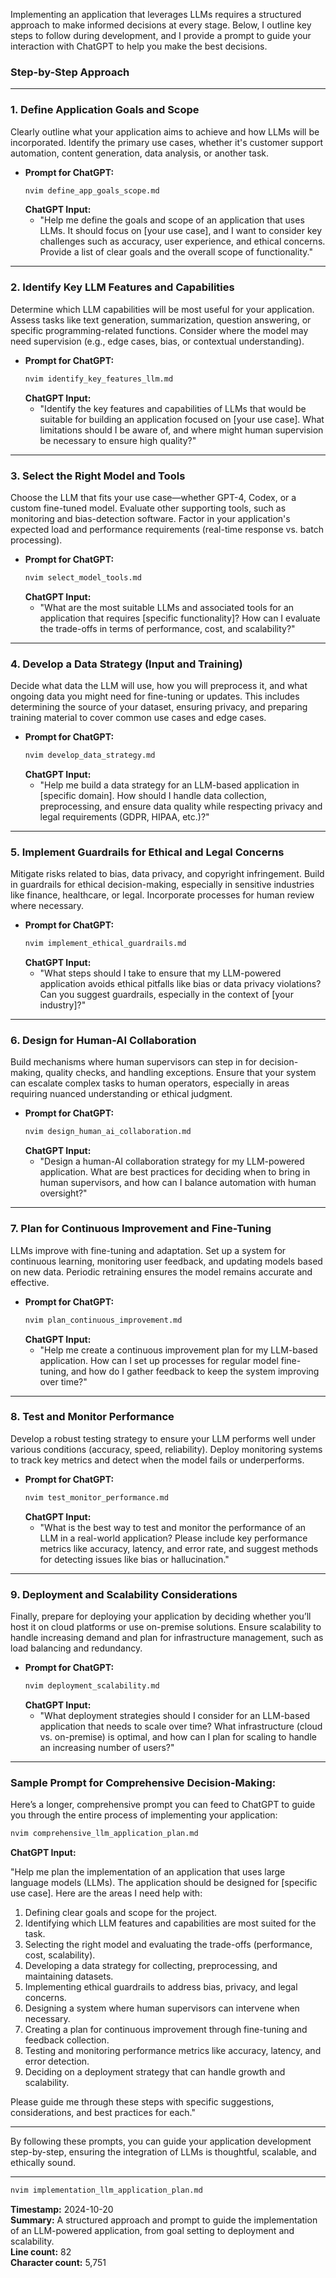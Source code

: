 Implementing an application that leverages LLMs requires a structured approach to make informed decisions at every stage. Below, I outline key steps to follow during development, and I provide a prompt to guide your interaction with ChatGPT to help you make the best decisions.

### Step-by-Step Approach

---

### **1. Define Application Goals and Scope**

Clearly outline what your application aims to achieve and how LLMs will be incorporated. Identify the primary use cases, whether it's customer support automation, content generation, data analysis, or another task.

- **Prompt for ChatGPT:**
   ```bash
   nvim define_app_goals_scope.md
   ```
   **ChatGPT Input:**
   - "Help me define the goals and scope of an application that uses LLMs. It should focus on [your use case], and I want to consider key challenges such as accuracy, user experience, and ethical concerns. Provide a list of clear goals and the overall scope of functionality."
   
---

### **2. Identify Key LLM Features and Capabilities**

Determine which LLM capabilities will be most useful for your application. Assess tasks like text generation, summarization, question answering, or specific programming-related functions. Consider where the model may need supervision (e.g., edge cases, bias, or contextual understanding).

- **Prompt for ChatGPT:**
   ```bash
   nvim identify_key_features_llm.md
   ```
   **ChatGPT Input:**
   - "Identify the key features and capabilities of LLMs that would be suitable for building an application focused on [your use case]. What limitations should I be aware of, and where might human supervision be necessary to ensure high quality?"

---

### **3. Select the Right Model and Tools**

Choose the LLM that fits your use case—whether GPT-4, Codex, or a custom fine-tuned model. Evaluate other supporting tools, such as monitoring and bias-detection software. Factor in your application's expected load and performance requirements (real-time response vs. batch processing).

- **Prompt for ChatGPT:**
   ```bash
   nvim select_model_tools.md
   ```
   **ChatGPT Input:**
   - "What are the most suitable LLMs and associated tools for an application that requires [specific functionality]? How can I evaluate the trade-offs in terms of performance, cost, and scalability?"

---

### **4. Develop a Data Strategy (Input and Training)**

Decide what data the LLM will use, how you will preprocess it, and what ongoing data you might need for fine-tuning or updates. This includes determining the source of your dataset, ensuring privacy, and preparing training material to cover common use cases and edge cases.

- **Prompt for ChatGPT:**
   ```bash
   nvim develop_data_strategy.md
   ```
   **ChatGPT Input:**
   - "Help me build a data strategy for an LLM-based application in [specific domain]. How should I handle data collection, preprocessing, and ensure data quality while respecting privacy and legal requirements (GDPR, HIPAA, etc.)?"

---

### **5. Implement Guardrails for Ethical and Legal Concerns**

Mitigate risks related to bias, data privacy, and copyright infringement. Build in guardrails for ethical decision-making, especially in sensitive industries like finance, healthcare, or legal. Incorporate processes for human review where necessary.

- **Prompt for ChatGPT:**
   ```bash
   nvim implement_ethical_guardrails.md
   ```
   **ChatGPT Input:**
   - "What steps should I take to ensure that my LLM-powered application avoids ethical pitfalls like bias or data privacy violations? Can you suggest guardrails, especially in the context of [your industry]?"

---

### **6. Design for Human-AI Collaboration**

Build mechanisms where human supervisors can step in for decision-making, quality checks, and handling exceptions. Ensure that your system can escalate complex tasks to human operators, especially in areas requiring nuanced understanding or ethical judgment.

- **Prompt for ChatGPT:**
   ```bash
   nvim design_human_ai_collaboration.md
   ```
   **ChatGPT Input:**
   - "Design a human-AI collaboration strategy for my LLM-powered application. What are best practices for deciding when to bring in human supervisors, and how can I balance automation with human oversight?"

---

### **7. Plan for Continuous Improvement and Fine-Tuning**

LLMs improve with fine-tuning and adaptation. Set up a system for continuous learning, monitoring user feedback, and updating models based on new data. Periodic retraining ensures the model remains accurate and effective.

- **Prompt for ChatGPT:**
   ```bash
   nvim plan_continuous_improvement.md
   ```
   **ChatGPT Input:**
   - "Help me create a continuous improvement plan for my LLM-based application. How can I set up processes for regular model fine-tuning, and how do I gather feedback to keep the system improving over time?"

---

### **8. Test and Monitor Performance**

Develop a robust testing strategy to ensure your LLM performs well under various conditions (accuracy, speed, reliability). Deploy monitoring systems to track key metrics and detect when the model fails or underperforms.

- **Prompt for ChatGPT:**
   ```bash
   nvim test_monitor_performance.md
   ```
   **ChatGPT Input:**
   - "What is the best way to test and monitor the performance of an LLM in a real-world application? Please include key performance metrics like accuracy, latency, and error rate, and suggest methods for detecting issues like bias or hallucination."

---

### **9. Deployment and Scalability Considerations**

Finally, prepare for deploying your application by deciding whether you’ll host it on cloud platforms or use on-premise solutions. Ensure scalability to handle increasing demand and plan for infrastructure management, such as load balancing and redundancy.

- **Prompt for ChatGPT:**
   ```bash
   nvim deployment_scalability.md
   ```
   **ChatGPT Input:**
   - "What deployment strategies should I consider for an LLM-based application that needs to scale over time? What infrastructure (cloud vs. on-premise) is optimal, and how can I plan for scaling to handle an increasing number of users?"

---

### Sample Prompt for Comprehensive Decision-Making:
Here’s a longer, comprehensive prompt you can feed to ChatGPT to guide you through the entire process of implementing your application:

```bash
nvim comprehensive_llm_application_plan.md
```

**ChatGPT Input:**

"Help me plan the implementation of an application that uses large language models (LLMs). The application should be designed for [specific use case]. Here are the areas I need help with:

1. Defining clear goals and scope for the project.
2. Identifying which LLM features and capabilities are most suited for the task.
3. Selecting the right model and evaluating the trade-offs (performance, cost, scalability).
4. Developing a data strategy for collecting, preprocessing, and maintaining datasets.
5. Implementing ethical guardrails to address bias, privacy, and legal concerns.
6. Designing a system where human supervisors can intervene when necessary.
7. Creating a plan for continuous improvement through fine-tuning and feedback collection.
8. Testing and monitoring performance metrics like accuracy, latency, and error detection.
9. Deciding on a deployment strategy that can handle growth and scalability.

Please guide me through these steps with specific suggestions, considerations, and best practices for each."

---

By following these prompts, you can guide your application development step-by-step, ensuring the integration of LLMs is thoughtful, scalable, and ethically sound.

---

```bash
nvim implementation_llm_application_plan.md
```

**Timestamp:** 2024-10-20  
**Summary:** A structured approach and prompt to guide the implementation of an LLM-powered application, from goal setting to deployment and scalability.  
**Line count:** 82  
**Character count:** 5,751
